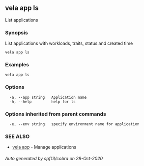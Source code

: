 ## vela app ls

List applications

### Synopsis

List applications with workloads, traits, status and created time

```
vela app ls
```

### Examples

```
vela app ls
```

### Options

```
  -a, --app string   Application name
  -h, --help         help for ls
```

### Options inherited from parent commands

```
  -e, --env string   specify environment name for application
```

### SEE ALSO

* [vela app](vela_app.md)	 - Manage applications

###### Auto generated by spf13/cobra on 28-Oct-2020
